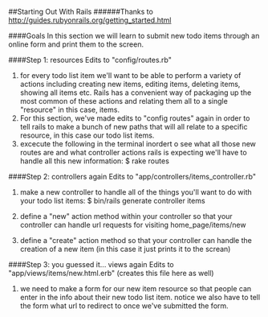 ##Starting Out With Rails
######Thanks to http://guides.rubyonrails.org/getting_started.html

####Goals
In this section we will learn to submit new todo items through an online 
form and print them to the screen.

####Step 1: resources
Edits to "config/routes.rb"
1. for every todo list item we'll want to be able to perform a variety of 
   actions including creating new items, editing items, deleting items, 
   showing all items etc. Rails has a convenient way of packaging up the
   most common of these actions and relating them all to a single 
   "resource" in this case, items.
2. For this section, we've made edits to "config routes" again in order to tell
   rails to make a bunch of new paths that will all relate to a specific 
   resource, in this case our todo list items.
3. excecute the following in the terminal inordert o see what all those new 
   routes are and what controller actions rails is expecting we'll have to 
   handle all this new information:
   $ rake routes

####Step 2: controllers again
Edits to "app/controllers/items_controller.rb"
1. make a new controller to handle all of the things you'll want to do with 
   your todo list items:
   $ bin/rails generate controller items

2. define a "new" action method within your controller so that your 
   controller can handle url requests for visiting home_page/items/new

3. define a "create" action method so that your controller can handle the 
   creation of a new item (in this case it just prints it to the screan)

####Step 3: you guessed it... views again
Edits to "app/views/items/new.html.erb" (creates this file here as well)
1. we need to make a form for our new item resource so that people can 
   enter in the info about their new todo list item. notice we also have to
   tell the form what url to redirect to once we've submitted the form.
